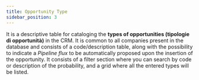 ```yaml
---
title: Opportunity Type
sidebar_position: 3
---
```


It is a descriptive table for cataloging the **types of opportunities (tipologie di opportunità)** in the CRM. It is common to all companies present in the database and consists of a code/description table, along with the possibility to indicate a *Pipeline flux* to be automatically proposed upon the insertion of the opportunity. 
It consists of a filter section where you can search by code or description of the probability, and a grid where all the entered types will be listed.